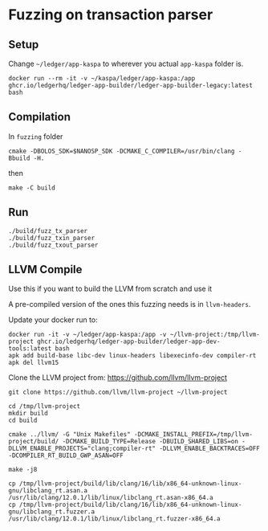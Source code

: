 # Fuzzing on transaction parser

## Setup

Change `~/ledger/app-kaspa` to wherever you actual `app-kaspa` folder is.

```
docker run --rm -it -v ~/kaspa/ledger/app-kaspa:/app ghcr.io/ledgerhq/ledger-app-builder/ledger-app-builder-legacy:latest bash
```

## Compilation


In `fuzzing` folder

```
cmake -DBOLOS_SDK=$NANOSP_SDK -DCMAKE_C_COMPILER=/usr/bin/clang -Bbuild -H.
```

then

```
make -C build
```

## Run

```
./build/fuzz_tx_parser
./build/fuzz_txin_parser
./build/fuzz_txout_parser
```

## LLVM Compile

Use this if you want to build the LLVM from scratch and use it

A pre-compiled version of the ones this fuzzing needs is in `llvm-headers`.

Update your docker run to:
```
docker run -it -v ~/ledger/app-kaspa:/app -v ~/llvm-project:/tmp/llvm-project ghcr.io/ledgerhq/ledger-app-builder/ledger-app-dev-tools:latest bash
apk add build-base libc-dev linux-headers libexecinfo-dev compiler-rt
apk del llvm15
```

Clone the LLVM project from: https://github.com/llvm/llvm-project
```
git clone https://github.com/llvm/llvm-project ~/llvm-project
```

```
cd /tmp/llvm-project
mkdir build
cd build

cmake ../llvm/ -G "Unix Makefiles" -DCMAKE_INSTALL_PREFIX=/tmp/llvm-project/build/ -DCMAKE_BUILD_TYPE=Release -DBUILD_SHARED_LIBS=on -DLLVM_ENABLE_PROJECTS="clang;compiler-rt" -DLLVM_ENABLE_BACKTRACES=OFF -DCOMPILER_RT_BUILD_GWP_ASAN=OFF 

make -j8

cp /tmp/llvm-project/build/lib/clang/16/lib/x86_64-unknown-linux-gnu/libclang_rt.asan.a /usr/lib/clang/12.0.1/lib/linux/libclang_rt.asan-x86_64.a
cp /tmp/llvm-project/build/lib/clang/16/lib/x86_64-unknown-linux-gnu/libclang_rt.fuzzer.a /usr/lib/clang/12.0.1/lib/linux/libclang_rt.fuzzer-x86_64.a
```
